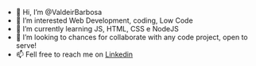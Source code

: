 - 👋 Hi, I’m @ValdeirBarbosa
- 👀 I’m interested Web Development, coding, Low Code 
- 🌱 I’m currently learning JS, HTML, CSS e NodeJS
- 💞️ I’m looking to chances for collaborate with any code project,  open to serve!
- 📫 Fell free to reach me on <a href="https://www.linkedin.com/in/valdeir-a-barbosa/">Linkedin</a>

<!---
ValdeirBarbosa/ValdeirBarbosa is a ✨ special ✨ repository because its `README.md` (this file) appears on your GitHub profile.
You can click the Preview link to take a look at your changes.
--->
